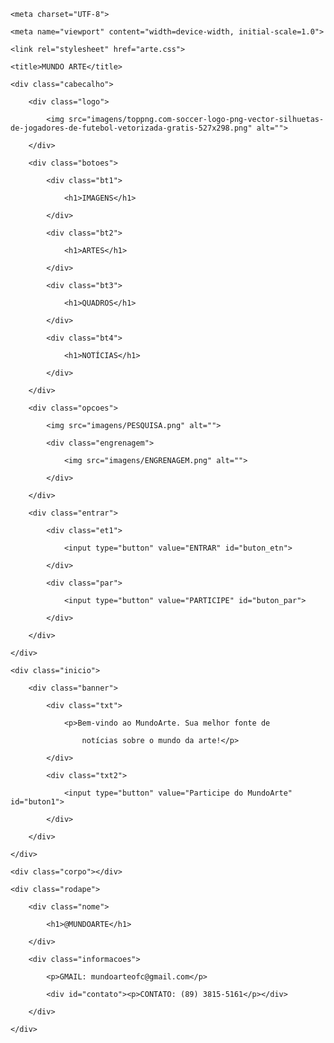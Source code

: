 

<html lang="pt-br">

<head>

    <meta charset="UTF-8">

    <meta name="viewport" content="width=device-width, initial-scale=1.0">

    <link rel="stylesheet" href="arte.css">

    <title>MUNDO ARTE</title>

</head>

<body>

    <div class="cabecalho">

        <div class="logo">

            <img src="imagens/toppng.com-soccer-logo-png-vector-silhuetas-de-jogadores-de-futebol-vetorizada-gratis-527x298.png" alt="">

        </div>

        <div class="botoes">

            <div class="bt1">

                <h1>IMAGENS</h1>

            </div>

            <div class="bt2">

                <h1>ARTES</h1>

            </div>

            <div class="bt3">

                <h1>QUADROS</h1>

            </div>

            <div class="bt4">

                <h1>NOTÍCIAS</h1>

            </div>

        </div>

        <div class="opcoes">

            <img src="imagens/PESQUISA.png" alt="">

            <div class="engrenagem">

                <img src="imagens/ENGRENAGEM.png" alt="">

            </div>

        </div>

        <div class="entrar">

            <div class="et1">

                <input type="button" value="ENTRAR" id="buton_etn">

            </div>

            <div class="par">

                <input type="button" value="PARTICIPE" id="buton_par">

            </div>

        </div>

    </div>

    <div class="inicio">

        <div class="banner">

            <div class="txt">

                <p>Bem-vindo ao MundoArte. Sua melhor fonte de

                    notícias sobre o mundo da arte!</p>

            </div>

            <div class="txt2">

                <input type="button" value="Participe do MundoArte" id="buton1">

            </div>

        </div>

    </div>

    <div class="corpo"></div>

    <div class="rodape">

        <div class="nome">

            <h1>@MUNDOARTE</h1>

        </div>

        <div class="informacoes">

            <p>GMAIL: mundoarteofc@gmail.com</p>

            <div id="contato"><p>CONTATO: (89) 3815-5161</p></div>

        </div>

    </div>

</body>

</html>

                
